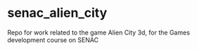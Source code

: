 # senac_alien_city
Repo for work related to the game Alien City 3d, for the Games development course on SENAC
